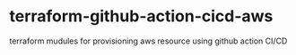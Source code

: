 # terraform-github-action-cicd-aws
terraform mudules for provisioning aws resource using github action CI/CD
